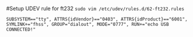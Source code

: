 #Setup UDEV rule for ft232
`sudo vim /etc/udev/rules.d/62-ft232.rules`
```
SUBSYSTEM=="tty", ATTRS{idVendor}=="0403", ATTRS{idProduct}=="6001", SYMLINK+="fhss", GROUP="dialout", MODE="0777", RUN+="echo USB CONNECTED!"
```